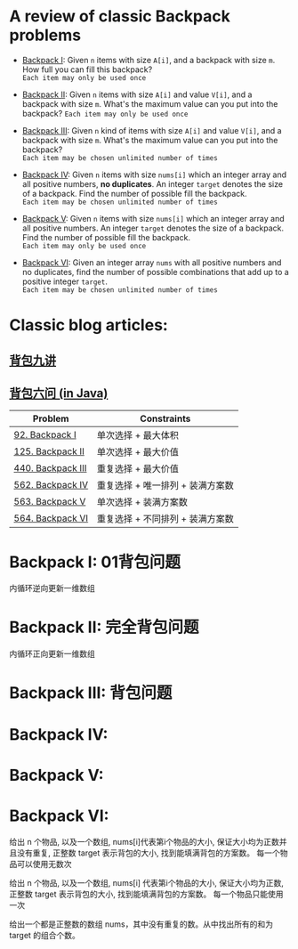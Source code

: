# A review of classic Backpack problems
* [Backpack I](#Backpack-I): Given `n` items with size `A[i]`, and a backpack with size `m`. How full you can fill this backpack?   
`Each item may only be used once`

* [Backpack II](#Backpack-II): Given `n` items with size `A[i]` and value `V[i]`, and a backpack with size `m`. What's the maximum value can you put into the backpack?
`Each item may only be used once`

* [Backpack III](#Backpack-III): Given `n` kind of items with size `A[i]` and value `V[i]`, and a backpack with size `m`. What's the maximum value can you put into the backpack?  
`Each item may be chosen unlimited number of times`


* [Backpack IV](#Backpack-IV): Given `n` items with size `nums[i]` which an integer array and all positive numbers, **no duplicates**. An integer `target` denotes the size of a backpack. Find the number of possible fill the backpack.  
`Each item may be chosen unlimited number of times`

* [Backpack V](#Backpack-V): Given `n` items with size `nums[i]` which an integer array and all positive numbers. An integer `target` denotes the size of a backpack. Find the number of possible fill the backpack.  
`Each item may only be used once`  

* [Backpack VI](#Backpack-VI): Given an integer array `nums` with all positive numbers and no duplicates, find the number of possible combinations that add up to a positive integer `target`.  
`Each item may be chosen unlimited number of times`  
  



# Classic blog articles: 
## [背包九讲](https://anivian.github.io/pack-master/V2.pdf)
## [背包六问 (in Java)](https://segmentfault.com/a/1190000006325321)

|                                     Problem                                         |    Constraints    |
| ----------------------------------------------------------------------------------- | ----------------- |
| [92. Backpack I](https://www.lintcode.com/problem/backpack/description)             | 单次选择 + 最大体积 |
| [125. Backpack II](https://www.lintcode.com/problem/backpack-ii/description)        | 单次选择 + 最大价值 |
| [440. Backpack III](https://www.lintcode.com/problem/backpack-iii/description)      | 重复选择 + 最大价值 |
| [562. Backpack IV](https://www.lintcode.com/problem/backpack-iv/description)        | 重复选择 + 唯一排列 + 装满方案数 |
| [563. Backpack V](https://www.lintcode.com/problem/backpack-v/description)          | 单次选择 + 装满方案数 |
| [564. Backpack VI](https://www.lintcode.com/problem/combination-sum-iv/description) | 重复选择 + 不同排列 + 装满方案数 |  
   
    
# Backpack I: 01背包问题
内循环逆向更新一维数组

# Backpack II: 完全背包问题
内循环正向更新一维数组

# Backpack III: 背包问题

# Backpack IV: 

# Backpack V: 

# Backpack VI: 



给出 n 个物品, 以及一个数组, nums[i]代表第i个物品的大小, 保证大小均为正数并且没有重复, 正整数 target 表示背包的大小, 找到能填满背包的方案数。
每一个物品可以使用无数次

给出 n 个物品, 以及一个数组, nums[i] 代表第i个物品的大小, 保证大小均为正数, 正整数 target 表示背包的大小, 找到能填满背包的方案数。
每一个物品只能使用一次

给出一个都是正整数的数组 nums，其中没有重复的数。从中找出所有的和为 target 的组合个数。

